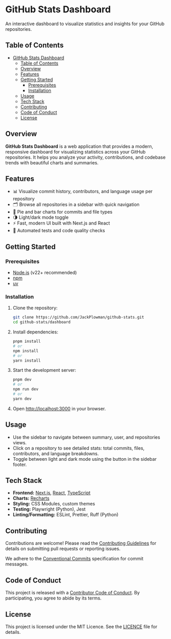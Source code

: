 # GitHub Stats Dashboard

An interactive dashboard to visualize statistics and insights for your GitHub repositories.

## Table of Contents

- [GitHub Stats Dashboard](#github-stats-dashboard)
  - [Table of Contents](#table-of-contents)
  - [Overview](#overview)
  - [Features](#features)
  - [Getting Started](#getting-started)
    - [Prerequisites](#prerequisites)
    - [Installation](#installation)
  - [Usage](#usage)
  - [Tech Stack](#tech-stack)
  - [Contributing](#contributing)
  - [Code of Conduct](#code-of-conduct)
  - [License](#license)

## Overview

**GitHub Stats Dashboard** is a web application that provides a modern, responsive dashboard for visualizing statistics across your GitHub repositories. It helps you analyze your activity, contributions, and codebase trends with beautiful charts and summaries.

## Features

- 📊 Visualize commit history, contributors, and language usage per repository
- 🗂️ Browse all repositories in a sidebar with quick navigation
- 🥧 Pie and bar charts for commits and file types
- 🌗 Light/dark mode toggle
- ⚡ Fast, modern UI built with Next.js and React
- 🧪 Automated tests and code quality checks

## Getting Started

### Prerequisites

- [Node.js](https://nodejs.org/) (v22+ recommended)
- [npm](https://www.npmjs.com/)
- [uv](https://github.com/astral-sh/uv)

### Installation

1. Clone the repository:

   ```sh
   git clone https://github.com/JackPlowman/github-stats.git
   cd github-stats/dashboard
   ```

2. Install dependencies:

   ```sh
   pnpm install
   # or
   npm install
   # or
   yarn install
   ```

3. Start the development server:

   ```sh
   pnpm dev
   # or
   npm run dev
   # or
   yarn dev
   ```

4. Open [http://localhost:3000](http://localhost:3000) in your browser.

## Usage

- Use the sidebar to navigate between summary, user, and repositories views.
- Click on a repository to see detailed stats: total commits, files, contributors, and language breakdowns.
- Toggle between light and dark mode using the button in the sidebar footer.

## Tech Stack

- **Frontend:** [Next.js](https://nextjs.org/), [React](https://react.dev/), [TypeScript](https://www.typescriptlang.org/)
- **Charts:** [Recharts](https://recharts.org/)
- **Styling:** CSS Modules, custom themes
- **Testing:** Playwright (Python), Jest
- **Linting/Formatting:** ESLint, Prettier, Ruff (Python)

## Contributing

Contributions are welcome! Please read the [Contributing Guidelines](./docs/CONTRIBUTING.md) for details on submitting pull requests or reporting issues.

We adhere to the [Conventional Commits](docs/CONVENTIONAL_COMMITS.md) specification for commit messages.

## Code of Conduct

This project is released with a [Contributor Code of Conduct](./docs/CODE_OF_CONDUCT.md). By participating, you agree to abide by its terms.

## License

This project is licensed under the MIT Licence. See the [LICENCE](./LICENCE) file for details.
